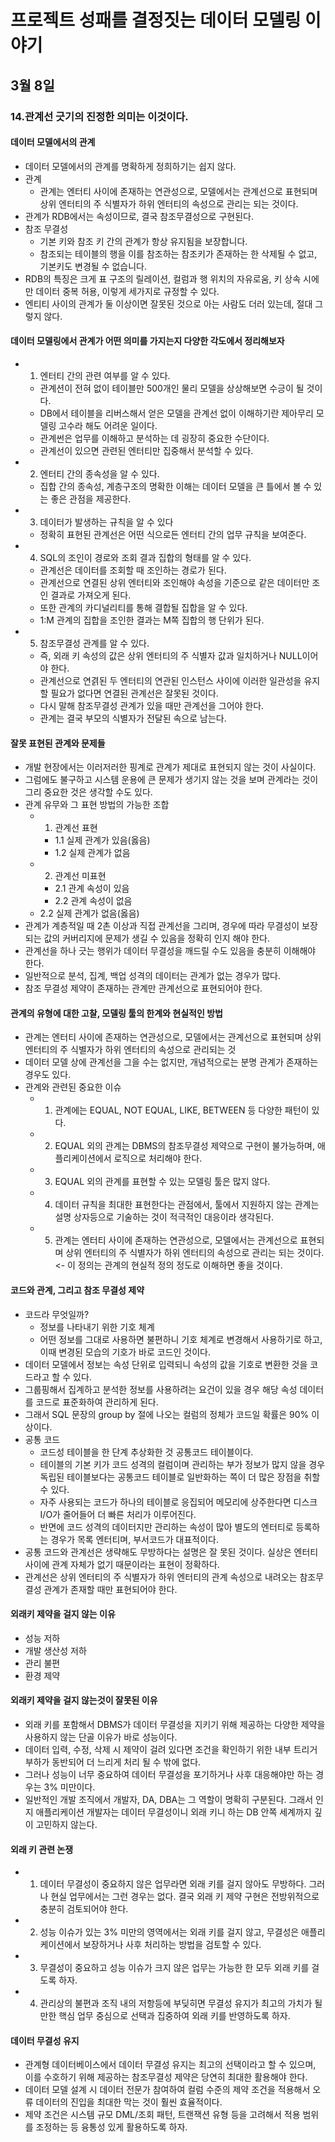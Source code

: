 # 프로젝트 성패를 결정짓는 데이터 모델링 이야기

## 3월 8일

### 14.관계선 긋기의 진정한 의미는 이것이다.

#### 데이터 모델에서의 관계
- 데이터 모델에서의 관계를 명확하게 정희하기는 쉽지 않다.
- 관계
    - 관계는 엔터티 사이에 존재하는 연관성으로, 모델에서는 관계선으로 표현되며 상위 엔터티의 주 식별자가 하위 엔터티의 속성으로 관리는 되는 것이다.
- 관계가 RDB에서는 속성이므로, 결국 참조무결성으로 구현된다.
- 참조 무결성
    - 기본 키와 참조 키 간의 관계가 항상 유지됨을 보장합니다.
    - 참조되는 테이블의 행을 이를 참조하는 참조키가 존재하는 한 삭제될 수 없고, 기본키도 변경될 수 없습니다.
- RDB의 특징은 크게 표 구조의 릴레이션, 컬럼과 행 위치의 자유로움, 키 상속 시에만 데이터 중복 허용, 이렇게 세가지로 규정할 수 있다.
- 엔티티 사이의 관계가 둘 이상이면 잘못된 것으로 아는 사람도 더러 있는데, 절대 그렇지 않다.

#### 데이터 모델링에서 관계가 어떤 의미를 가지는지 다양한 각도에서 정리해보자
- 1. 엔터티 간의 관련 여부를 알 수 있다.
    - 관계션이 전혀 없이 테이블만 500개인 물리 모델을 상상해보면 수긍이 될 것이다.
    - DB에서 테이블을 리버스해서 얻은 모델을 관계선 없이 이해하기란 제아무리 모델링 고수라 해도 어려운 일이다.
    - 관계썬은 업무를 이해하고 분석하는 데 굉장히 중요한 수단이다.
    - 관계선이 있으면 관련된 엔터티만 집중해서 분석할 수 있다.
- 2. 엔터티 간의 종속성을 알 수 있다.
    - 집합 간의 종속성, 계층구조의 명확한 이해는 데이터 모델을 큰 틀에서 볼 수 있는 좋은 관점을 제공한다.
- 3. 데이터가 발생하는 규칙을 알 수 있다
    - 정확히 표현된 관계선은 어떤 식으로든 엔터티 간의 업무 규칙을 보여준다.
- 4. SQL의 조인이 경로와 조회 결과 집합의 형태를 알 수 있다.
    - 관계선은 데이터를 조회할 때 조인하는 경로가 된다.
    - 관계선으로 연결된 상위 엔터티와 조인해야 속성을 기준으로 같은 데이터만 조인 결과로 가져오게 된다.
    - 또한 관계의 카디널리티를 통해 결합될 집합을 알 수 있다.
    - 1:M 관계의 집합을 조인한 결과는 M쪽 집합의 행 단위가 된다.
- 5. 참조무결성 관계를 알 수 있다.
    - 즉, 외래 키 속성의 값은 상위 엔터티의 주 식별자 값과 일치하거나 NULL이어야 한다.
    - 관계선으로 연겱된 두 엔터티의 연관된 인스턴스 사이에 이러한 일관성을 유지할 필요가 없다면 연결된 관계선은 잘못된 것이다.
    - 다시 말해 참조무결성 관계가 있을 때만 관계선을 그어야 한다.
    - 관계는 결국 부모의 식별자가 전달된 속으로 남는다.

#### 잘못 표현된 관계와 문제들
- 개발 현장에서는 이러저러한 핑계로 관계가 제대로 표현되지 않는 것이 사실이다.
- 그럼에도 불구하고 시스템 운용에 큰 문제가 생기지 않는 것을 보며 관계라는 것이 그리 중요한 것은 생각할 수도 있다.
- 관계 유무와 그 표현 방법의 가능한 조합
    - 1. 관계선 표현
        - 1.1 실제 관계가 있음(옳음)
        - 1.2 실제 관계가 없음
    - 2. 관계선 미표현
        - 2.1 관계 속성이 있음
        - 2.2 관계 속성이 없음
    - 2.2 실제 관계가 없음(옳음)
- 관계가 계층적일 때 2촌 이상과 직접 관계선을 그리며, 경우에 따라 무결성이 보장되는 값의 커버리지에 문제가 생길 수 있음을 정확히 인지 해야 한다.
- 관계선을 하나 긋는 행위가 데이터 무결성을 깨드릴 수도 있음을 충분히 이해해야 한다.
- 일반적으로 분석, 집계, 백업 성격의 데이터는 관계가 없는 경우가 많다.
- 참조 무결성 제약이 존재하는 관계만 관계선으로 표현되어야 한다.

#### 관계의 유형에 대한 고찰, 모델링 툴의 한계와 현실적인 방법
- 관계는 엔터티 사이에 존재하는 연관성으로, 모델에서는 관계선으로 표현되며 상위 엔터티의 주 식별자가 하위 엔터티의 속성으로 관리되는 것
- 데이터 모델 상에 관계선을 그을 수는 없지만, 개념적으로는 분명 관계가 존재하는 경우도 있다.
- 관계와 관련된 중요한 이슈
    - 1. 관계에는 EQUAL, NOT EQUAL, LIKE, BETWEEN 등 다양한 패턴이 있다.
    - 2. EQUAL 외의 관계는 DBMS의 참조무결성 제약으로 구현이 불가능하며, 애플리케이션에서 로직으로 처리해야 한다.
    - 3. EQUAL 외의 관계를 표현할 수 있는 모델링 툴은 많지 않다.
    - 4. 데이터 규칙을 최대한 표현한다는 관점에서, 툴에서 지원하지 않는 관계는 설명 상자등으로 기술하는 것이 적극적인 대응이라 생각된다.
    - 5. 관계는 엔터티 사이에 존재하는 연관성으로, 모델에서는 관계선으로 표현되며 상위 엔터티의 주 식별자가 하위 엔터티의 속성으로 관리는 되는 것이다. <- 이 정의는 관계의 현실적 정의 정도로 이해하면 좋을 것이다.

#### 코드와 관계, 그리고 참조 무결성 제약
- 코드라 무엇일까?
    - 정보를 나타내기 위한 기호 체계
    - 어떤 정보를 그대로 사용하면 불편하니 기호 체계로 변경해서 사용하기로 하고, 이때 변경된 모습의 기호가 바로 코드인 것이다.
- 데이터 모델에서 정보는 속성 단위로 입력되니 속성의 값을 기호로 변환한 것을 코드라고 할 수 있다.
- 그룹핑해서  집계하고 분석한 정보를 사용하려는 요건이 있을 경우 해당 속성 데이터를 코드로 표준화하여 관리하게 된다.
- 그래서 SQL 문장의 group by 절에 나오는 컬럼의 정체가 코드일 확률은 90% 이상이다.
- 공통 코드
    - 코드성 테이블을 한 단계 추상화한 것 공통코드 테이블이다.
    - 테이블의 기본 키가 코드 성격의 컬럼이며 관리하는 부가 정보가 많지 않을 경우 독립된 테이블보다는 공통코드 테이블로 일반화하는 쪽이 더 많은 장점을 취할 수 있다.
    - 자주 사용되는 코드가 하나의 테이블로 응집되어 메모리에 상주한다면 디스크 I/O가 줄어들어 더 빠른 처리가 이루어진다.
    - 반면에 코드 성격의 데이터지만 관리하는 속성이 많아 별도의 엔터티로 등록하는 경우가 목록 엔터티며, 부서코드가 대표적이다.
- 공통 코드와 관계선은 생략해도 무방하다는 설명은 잘 못된 것이다. 실상은 엔터티 사이에 관계 자체가 없기 때문이라는 표현이 정확하다.
- 관계선은 상위 엔터티의 주 식별자가 하위 엔터티의 관계 속성으로 내려오는 참조무결성 관계가 존재할 때만 표현되어야 한다.

#### 외래키 제약을 걸지 않는 이유
- 성능 저하
- 개발 생산성 저하
- 관리 불편
- 환경 제약

#### 외래키 제약을 걸지 않는것이 잘못된 이유
- 외래 키를 포함해서 DBMS가 데이터 무결성을 지키기 위해 제공하는 다양한 제약을 사용하지 않는 단골 이유가 바로 성능이다.
- 데이터 입력, 수정, 삭제 시 제약이 걸려 있다면 조건을 확인하기 위한 내부 트리거 부하가 동반되어 더 느리게 처리 될 수 밖에 없다.
- 그러나 성능이 너무 중요하여 데이터 무결성을 포기하거나 사후 대응해야만 하는 경우는 3% 미만이다.
- 일반적인 개발 조직에서 개발자, DA, DBA는 그 역할이 명확히 구분된다. 그래서 인지 애플리케이션 개발자는 데이터 무결성이니 외래 키니 하는 DB 안쪽 세계까지 깊이 고민하지 않는다.

#### 외래 키 관련 논쟁
- 1. 데이터 무결성이 중요하지 않은 업무라면 외래 키를 걸지 않아도 무방하다. 그러나 현실 업무에서는 그런 경우는 없다. 결국 외래 키 제약 구현은 전방위적으로 충분히 검토되어야 한다.
- 2. 성능 이슈가 있는 3% 미만의 영역에서는 외래 키를 걸지 않고, 무결성은 애플리케이션에서 보장하거나 사후 처리하는 방법을 검토할 수 있다.
- 3. 무결성이 중요하고 성능 이슈가 크지 않은 업무는 가능한 한 모두 외래 키를 걸도록 하자.
- 4. 관리상의 불편과 조직 내의 저항등에 부딪히면 무결성 유지가 최고의 가치가 될 만한 핵심 업무 중심으로 선택과 집중하여 외래 키를 반영하도록 하자.

#### 데이터 무결성 유지
- 관계형 데이터베이스에서 데이터 무결성 유지는 최고의 선택이라고 할 수 있으며, 이를 수호하기 위해 제공하는 참조무결성 제약은 당연히 최대한 활용해야 한다.
- 데이터 모델 설계 시 데이터 전문가 참여하여 컬럼 수준의 제약 조건을 적용해서 오류 데이터의 진입을 최대한 막는 것이 훨씬 효율적이다.
- 제약 조건은 시스템 규모 DML/조회 패턴, 트랜잭션 유형 등을 고려해서 적용 범위를 조정하는 등 융통성 있게 활용하도록 하자.
